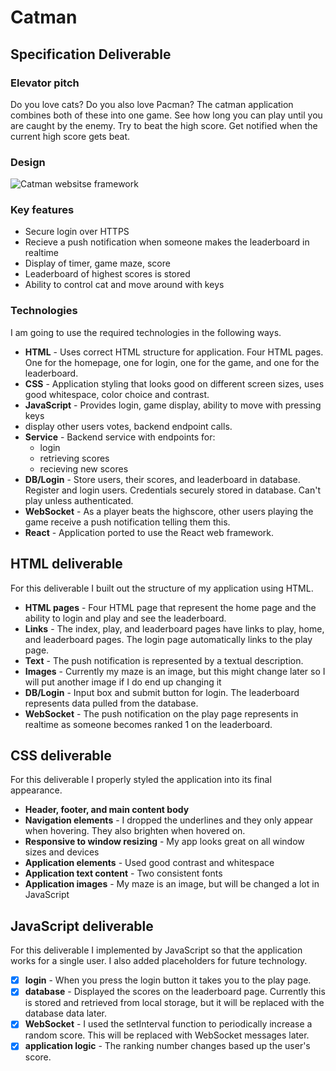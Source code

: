 # Catman

## Specification Deliverable

### Elevator pitch

Do you love cats? Do you also love Pacman? The catman application combines both of these into one game. See how long you can play until you are caught by the enemy. Try to beat the high score. Get notified when the current high score gets beat.

### Design

![Catman websitse framework](https://github.com/rachelstans/startup/assets/101438461/6d43f22b-3ea7-465e-b89a-05a84b8241e8)

### Key features

- Secure login over HTTPS
- Recieve a push notification when someone makes the leaderboard in realtime
- Display of timer, game maze, score
- Leaderboard of highest scores is stored
- Ability to control cat and move around with keys

### Technologies

I am going to use the required technologies in the following ways.

- **HTML** - Uses correct HTML structure for application. Four HTML pages. One for the homepage, one for login, one for the game, and one for the leaderboard.
- **CSS** - Application styling that looks good on different screen sizes, uses good whitespace, color choice and contrast.
- **JavaScript** - Provides login, game display, ability to move with pressing keys
- display other users votes, backend endpoint calls.
- **Service** - Backend service with endpoints for:
  - login
  - retrieving scores
  - recieving new scores
- **DB/Login** - Store users, their scores, and leaderboard in database. Register and login users. Credentials securely stored in database. Can't play unless authenticated.
- **WebSocket** - As a player beats the highscore, other users playing the game receive a push notification telling them this.
- **React** - Application ported to use the React web framework.

## HTML deliverable

For this deliverable I built out the structure of my application using HTML.

- **HTML pages** - Four HTML page that represent the home page and the ability to login and play and see the leaderboard.
- **Links** - The index, play, and leaderboard pages have links to play, home, and leaderboard pages. The login page automatically links to the play page.
- **Text** - The push notification is represented by a textual description.
- **Images** - Currently my maze is an image, but this might change later so I will put another image if I do end up changing it
- **DB/Login** - Input box and submit button for login. The leaderboard represents data pulled from the database.
- **WebSocket** - The push notification on the play page represents in realtime as someone becomes ranked 1 on the leaderboard.

## CSS deliverable

For this deliverable I properly styled the application into its final appearance.

- **Header, footer, and main content body**
- **Navigation elements** - I dropped the underlines and they only appear when hovering. They also brighten when hovered on.
- **Responsive to window resizing** - My app looks great on all window sizes and devices
- **Application elements** - Used good contrast and whitespace
- **Application text content** - Two consistent fonts
- **Application images** - My maze is an image, but will be changed a lot in JavaScript

## JavaScript deliverable

For this deliverable I implemented by JavaScript so that the application works for a single user. I also added placeholders for future technology.

- [x] **login** - When you press the login button it takes you to the play page.
- [x] **database** - Displayed the scores on the leaderboard page. Currently this is stored and retrieved from local storage, but it will be replaced with the database data later.
- [x] **WebSocket** - I used the setInterval function to periodically increase a random score. This will be replaced with WebSocket messages later.
- [x] **application logic** - The ranking number changes based up the user's score.
